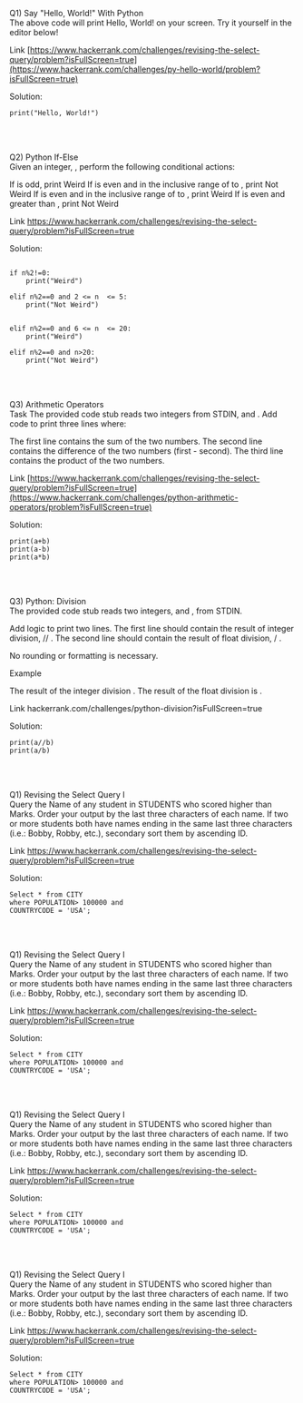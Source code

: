 Q1)  Say "Hello, World!" With Python
<br>
The above code will print Hello, World! on your screen. Try it yourself in the editor below!

Link [https://www.hackerrank.com/challenges/revising-the-select-query/problem?isFullScreen=true](https://www.hackerrank.com/challenges/py-hello-world/problem?isFullScreen=true)


Solution: 

```
print("Hello, World!")
```
<br>
<br>


Q2)  Python If-Else
<br>
Given an integer, , perform the following conditional actions:

If  is odd, print Weird
If  is even and in the inclusive range of  to , print Not Weird
If  is even and in the inclusive range of  to , print Weird
If  is even and greater than , print Not Weird

Link [https://www.hackerrank.com/challenges/revising-the-select-query/problem?isFullScreen=true
](https://www.hackerrank.com/challenges/py-if-else/problem?isFullScreen=true)

Solution: 

```

if n%2!=0:
    print("Weird")
    
elif n%2==0 and 2 <= n  <= 5:
    print("Not Weird")
    
    
elif n%2==0 and 6 <= n  <= 20:
    print("Weird")
    
elif n%2==0 and n>20:
    print("Not Weird")
```
<br>
<br>


Q3)  Arithmetic Operators
<br>
Task
The provided code stub reads two integers from STDIN,  and . Add code to print three lines where:

The first line contains the sum of the two numbers.
The second line contains the difference of the two numbers (first - second).
The third line contains the product of the two numbers.

Link [https://www.hackerrank.com/challenges/revising-the-select-query/problem?isFullScreen=true](https://www.hackerrank.com/challenges/python-arithmetic-operators/problem?isFullScreen=true)


Solution: 

```
print(a+b)
print(a-b)
print(a*b)
```
<br>
<br>


Q3) Python: Division
<br>
The provided code stub reads two integers,  and , from STDIN.

Add logic to print two lines. The first line should contain the result of integer division,  // . The second line should contain the result of float division,  / .

No rounding or formatting is necessary.

Example


The result of the integer division .
The result of the float division is .

Link hackerrank.com/challenges/python-division?isFullScreen=true

Solution: 

```
print(a//b)
print(a/b)
```
<br>
<br>


Q1)  Revising the Select Query I
<br>
Query the Name of any student in STUDENTS who scored higher than  Marks. Order your output by the last three characters of each name. If two or more students both have names ending in the same last three characters (i.e.: Bobby, Robby, etc.), secondary sort them by ascending ID.

Link https://www.hackerrank.com/challenges/revising-the-select-query/problem?isFullScreen=true


Solution: 

```
Select * from CITY
where POPULATION> 100000 and
COUNTRYCODE = 'USA';
```
<br>
<br>


Q1)  Revising the Select Query I
<br>
Query the Name of any student in STUDENTS who scored higher than  Marks. Order your output by the last three characters of each name. If two or more students both have names ending in the same last three characters (i.e.: Bobby, Robby, etc.), secondary sort them by ascending ID.

Link https://www.hackerrank.com/challenges/revising-the-select-query/problem?isFullScreen=true


Solution: 

```
Select * from CITY
where POPULATION> 100000 and
COUNTRYCODE = 'USA';
```
<br>
<br>


Q1)  Revising the Select Query I
<br>
Query the Name of any student in STUDENTS who scored higher than  Marks. Order your output by the last three characters of each name. If two or more students both have names ending in the same last three characters (i.e.: Bobby, Robby, etc.), secondary sort them by ascending ID.

Link https://www.hackerrank.com/challenges/revising-the-select-query/problem?isFullScreen=true


Solution: 

```
Select * from CITY
where POPULATION> 100000 and
COUNTRYCODE = 'USA';
```
<br>
<br>


Q1)  Revising the Select Query I
<br>
Query the Name of any student in STUDENTS who scored higher than  Marks. Order your output by the last three characters of each name. If two or more students both have names ending in the same last three characters (i.e.: Bobby, Robby, etc.), secondary sort them by ascending ID.

Link https://www.hackerrank.com/challenges/revising-the-select-query/problem?isFullScreen=true


Solution: 

```
Select * from CITY
where POPULATION> 100000 and
COUNTRYCODE = 'USA';
```
<br>
<br>
